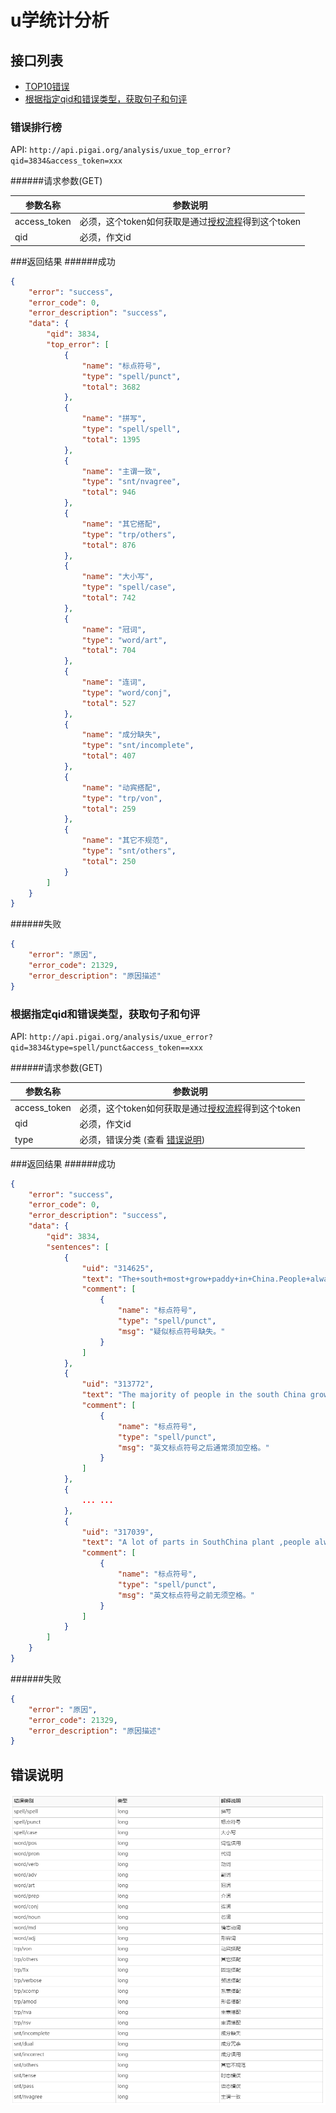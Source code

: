 # u学统计分析
## 接口列表
+ [TOP10错误](#错误排行榜)
+ [根据指定qid和错误类型，获取句子和句评](#根据指定qid和错误类型，获取句子和句评)

### 错误排行榜
API: `http://api.pigai.org/analysis/uxue_top_error?qid=3834&access_token=xxx`

######请求参数(GET)

| 参数名称 | 参数说明 |
|---|---|
| access_token | 必须，这个token如何获取是通过[授权流程](../handbooks/workflows.html)得到这个token |
| qid | 必须，作文id |

###返回结果
######成功

```json
{
    "error": "success",
    "error_code": 0,
    "error_description": "success",
    "data": {
        "qid": 3834,
        "top_error": [
            {
                "name": "标点符号",
                "type": "spell/punct",
                "total": 3682
            },
            {
                "name": "拼写",
                "type": "spell/spell",
                "total": 1395
            },
            {
                "name": "主谓一致",
                "type": "snt/nvagree",
                "total": 946
            },
            {
                "name": "其它搭配",
                "type": "trp/others",
                "total": 876
            },
            {
                "name": "大小写",
                "type": "spell/case",
                "total": 742
            },
            {
                "name": "冠词",
                "type": "word/art",
                "total": 704
            },
            {
                "name": "连词",
                "type": "word/conj",
                "total": 527
            },
            {
                "name": "成分缺失",
                "type": "snt/incomplete",
                "total": 407
            },
            {
                "name": "动宾搭配",
                "type": "trp/von",
                "total": 259
            },
            {
                "name": "其它不规范",
                "type": "snt/others",
                "total": 250
            }
        ]
    }
}
```
######失败
```json
{
    "error": "原因",
    "error_code": 21329,
    "error_description": "原因描述"
}
```

### 根据指定qid和错误类型，获取句子和句评
API: `http://api.pigai.org/analysis/uxue_error?qid=3834&type=spell/punct&access_token==xxx`

######请求参数(GET)

| 参数名称 | 参数说明 |
|---|---|
| access_token | 必须，这个token如何获取是通过[授权流程](../handbooks/workflows.html)得到这个token |
| qid | 必须，作文id |
| type | 必须，错误分类 (查看 [错误说明](#错误说明))|

###返回结果
######成功

```json
{
    "error": "success",
    "error_code": 0,
    "error_description": "success",
    "data": {
        "qid": 3834,
        "sentences": [
            {
                "uid": "314625",
                "text": "The+south+most+grow+paddy+in+China.People+always+eat+rice+as+staple+food%2CBut+the+most+of+the+north+China+can+not+plant+paddy+because+of+too+cold+or+too+dry.The+main+crop+is+wheat+in+that%2C",
                "comment": [
                    {
                        "name": "标点符号",
                        "type": "spell/punct",
                        "msg": "疑似标点符号缺失。"
                    }
                ]
            },
            {
                "uid": "313772",
                "text": "The majority of people in the south China grow rice,who usually feeding rice as their staple food.",
                "comment": [
                    {
                        "name": "标点符号",
                        "type": "spell/punct",
                        "msg": "英文标点符号之后通常须加空格。"
                    }
                ]
            },
            {
                ... ...
            },
            {
                "uid": "317039",
                "text": "A lot of parts in SouthChina plant ,people always eat mice.",
                "comment": [
                    {
                        "name": "标点符号",
                        "type": "spell/punct",
                        "msg": "英文标点符号之前无须空格。"
                    }
                ]
            }
        ]
    }
}
```
######失败
```json
{
    "error": "原因",
    "error_code": 21329,
    "error_description": "原因描述"
}
```

## 错误说明
![](/asserts/err_cate.png)
